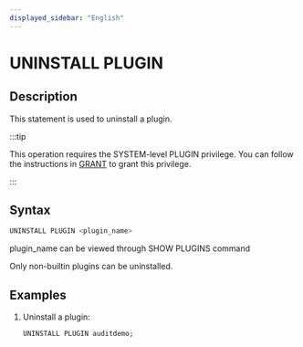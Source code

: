 ```yaml
---
displayed_sidebar: "English"
---
```


# UNINSTALL PLUGIN

## Description

This statement is used to uninstall a plugin.

:::tip

This operation requires the SYSTEM-level PLUGIN privilege. You can follow the instructions in [GRANT](../../account-management/GRANT.md) to grant this privilege.

:::

## Syntax

```SQL
UNINSTALL PLUGIN <plugin_name>
```

plugin_name can be viewed through SHOW PLUGINS command

Only non-builtin plugins can be uninstalled.

## Examples

1. Uninstall a plugin:

    ```SQL
    UNINSTALL PLUGIN auditdemo;
    ```

